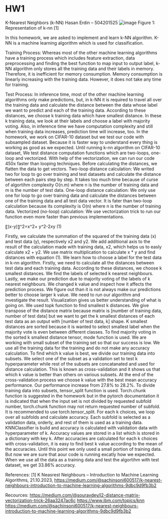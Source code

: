 # HW1

K-Nearest Neighbors (k-NN)
Hasan Erdin – 504201525
 ![image](https://github.com/hasanerdin/HW1/assets/52705602/bba43c45-bfd2-4ede-977e-37694ca79002)
Figure 1: Representation of k-nn [1]

In this homework, we are asked to implement and learn k-NN algorithm. K-NN is a machine learning algorithm which is used for classification. 

Training Process: Whereas most of the other machine learning algorithms have a training process which includes feature extraction, data preprocessing and finding the best function to map input to output label, k-NN algorithm only stores all the training data and their labels in memory. Therefore, it is inefficient for memory consumption. Memory consumption is linearly increasing with the training data. However, it does not take any time for training. 

Test Process: In inference time, most of the other machine learning algorithms only make predictions, but, in k-NN it is required to travel all over the training data and calculate the distance between the data whose label we want to predict and each of the training data. According to these distances, we choose k training data which have smallest distance. In these k training data, we look at their labels and choose a label with majority voting. Also, in inference time we have computation complexity and still when training data increases, prediction time will increase, too.
	In the homework, we work on CIFAR-10 dataset but we test our code with subsampled dataset. Because it is faster way to understand every thing is working as good as we expected. 
	Until running k-nn algorithm on CIFAR-10 dataset, 
	We test distance computation functions which are two-loops, one-loop and vectorized. With help of the vectorization, we can run our code 450x faster than looping techniques. Before calculating the distances, we flatten the data to get vectors.
	Two-loop distance calculation: We writed two for loop to go over training and test datasets and calculate the distance between each pairs step by step. It takes too much time because of curse of algortihm complexity O(n.m) where n is the number of training data and m is the number of test data.
	 One-loop distance calculation: We only use one for loop to go over training data and calculate the distances between one of the training data and all test data vector. It is fater than two-loop calculation because its complexity is O(n) where n is the number of training data.
	Vectorized (no-loop) calculation: We use vectorization trick to run our function even more faster than previous implementations. 

〖(x-y)〗^2=x^2+ y^2-2*x*y				(1)

Firstly, we calculate the summation of the squared of the training data (x) and test data (y), respectively x2 and y2. We add additional axis to the result of the calculation made with training data, x2, which helps us to easly calculate x2 + y2. We use matrix multiplication to calculate x * y and find distances with equation (1).
	We learn how to choose a label for the test data in k-nn algorithm. Firstly, we need to calculate all the distances between test data and each training data. According to these distances, we choose k smallest distances. We find the labels of selected k nearest neighbours. Lastly, we make our prediction due to majority voting of the labels of k nearest neighbours. We changed k value and inspect how it affects the prediction process. We figure out than it is not always make our predictions better to choose larger k value. We need to run our algorithm and investigate the result. Visualization gives us better understanding of what is going on.
	We used topk function to find smallest k distances. We give transpose of the distance matrix because matrix is [number of training data, number of test data] but we want to get the k smallest distances of each test data as an output with [number of test data, k] shape.
	K smallest distances are sorted because it is wanted to select smallest label when the majority vote is even between different classes.
	To find majority voting in the sorted k smallest distance tensor, mode function is used. 
	We are working with small subset of the training set so that our success is low. We use all the training data for the training and do not make any accuracy calculation. To find which k value is best, we divide our training data into subsets. We select one of the subset as a validation set to test k hyperparameter while rest of the subsets are concatanated and used for distance calculation. This is known as cross-validation and it shows us that which k value is better than others on various subsets. At the end of the cross-validation process we choose k value with the best mean accuracy performance. Our performance increase from 27.8% to 28.2%.
	To divide training data into subsets, tensor_split function is used. Torch.chunk function is suggested in the homework but in the pytorch documentation it is indicated that when the input set is not divided by requested subfold number, torch.chunk function may not return requested number of subfold. It is recommended to use torch.tensor_split.
	For each k choices, we loop over all subfolds and calculate accuracy. Each subfold is selected as a validation data, orderly, and rest of them is used as a training data. KNNClassifier is build and accuracy is calculated with validation data with hyperparameter of k. Accuracy values are stored in a list which is stored in a dictionary with key k.
	After accuracies are calculated for each k choices with cross-validation, it is easy to find best k value according to the mean of the accuracies. 
	Until this point we only used a small portion of training data. But now we are sure that aour code is running excatly how we expected. When we use all the data as a training data and test the algortihm with test dataset, we get 33.86% accuracy.


References:
[1] K Neasrest Neighbours – Introduction to Machine Learning Algorithms, 21.10.2023, https://medium.com/@sachinsoni600517/k-nearest-neighbours-introduction-to-machine-learning-algorithms-9dbc9d9fb3b2

Recources:
https://medium.com/@souravdey/l2-distance-matrix-vectorization-trick-26aa3247ac6c
https://www.ibm.com/topics/knn
https://medium.com/@sachinsoni600517/k-nearest-neighbours-introduction-to-machine-learning-algorithms-9dbc9d9fb3b2

